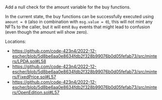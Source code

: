 Add a null check for the amount variable for the buy functions.

In the current state, the buy functions can be successfully executed using `amount = 0` (also in combination with `msg.value = 0`), this will not mint any NFTs to the caller, but it will emit `Buy` events that might lead to confusion (even though the amount will show zero).

Locations:
- https://github.com/code-423n4/2022-12-escher/blob/5d8be6aa0e8634fdb2f328b99076b0d05fefab73/src/minters/LPDA.sol#L58
- https://github.com/code-423n4/2022-12-escher/blob/5d8be6aa0e8634fdb2f328b99076b0d05fefab73/src/minters/FixedPrice.sol#L57
- https://github.com/code-423n4/2022-12-escher/blob/5d8be6aa0e8634fdb2f328b99076b0d05fefab73/src/minters/OpenEdition.sol#L57